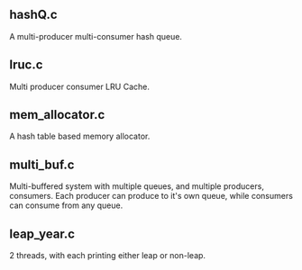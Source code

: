 hashQ.c
-------

A multi-producer multi-consumer hash queue.

lruc.c
------

Multi producer consumer LRU Cache.

mem_allocator.c
---------------

A hash table based memory allocator.

multi_buf.c
-----------

Multi-buffered system with multiple queues, and multiple producers, consumers. 
Each producer can produce to it's own queue, while consumers can consume from any queue.

leap_year.c
-----------

2 threads, with each printing either leap or non-leap.

